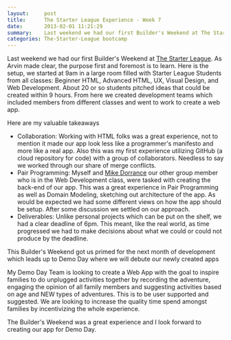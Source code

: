 ```yaml
---
layout:     post
title:      The Starter League Experience - Week 7
date:       2013-02-01 11:21:29
summary:    Last weekend we had our first Builder's Weekend at The Starter League. As Arvin made clear
categories: The-Starter-League bootcamp
---
```


Last weekend we had our first Builder's Weekend at [The Starter League](http://www.starterleague.com/). As Arvin made clear, the purpose first and foremost is to learn. Here is the setup, we started at 9am in a large room filled with Starter League Students from all classes: Beginner HTML, Advanced HTML, UX, Visual Design, and Web Development. About 20 or so students pitched ideas that could be created within 9 hours. From here we created development teams which included members from different classes and went to work to create a web app.

Here are my valuable takeaways

  * Collaboration: Working with HTML folks was a great experience, not to mention it made our app look less like a programmer's manifesto and more like a real app. Also this was my first experience utilizing GitHub (a cloud repository for code) with a group of collaborators. Needless to say we worked through our share of merge conflicts.
  * Pair Programming: Myself and [Mike Dorrance](https://twitter.com/dorrancemike) our other group member who is in the Web Development class, were tasked with creating the back-end of our app. This was a great experience in Pair Programming as well as Domain Modeling, sketching out architecture of the app. As would be expected we had some different views on how the app should be setup. After some discussion we settled on our approach.
  * Deliverables: Unlike personal projects which can be put on the shelf, we had a clear deadline of 6pm. This meant, like the real world, as time progressed we had to make decisions about what we could or could not produce by the deadline.

This Builder's Weekend got us primed for the next month of development which leads up to Demo Day where we will debute our newly created apps

My Demo Day Team is looking to create a Web App with the goal to inspire families to do unplugged activities together by recording the adventure, engaging the opinion of all family members and suggesting activities based on age and NEW types of adventures. This is to be user supported and suggested. We are looking to increase the quality time spend amongst families by incentivizing the whole experience.

The Builder's Weekend was a great experience and I look forward to creating our app for Demo Day.
